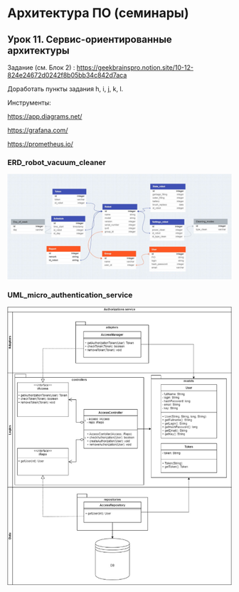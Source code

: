 # Архитектура ПО (семинары)
## Урок 11. Сервис-ориентированные архитектуры
Задание (см. Блок 2) : https://geekbrainspro.notion.site/10-12-824e24672d0242f8b05bb34c842d7aca

Доработать пункты задания h, i, j, k, l.

Инструменты:

https://app.diagrams.net/

https://grafana.com/

https://prometheus.io/

### ERD_robot_vacuum_cleaner

![ERD_robot_vacuum_cleaner](src/homework/ERD_robot_vacuum_cleaner.JPG)

### UML_micro_authentication_service

![UML_micro_authentication_service](src/homework/UML_micro_authentication_service.jpg)